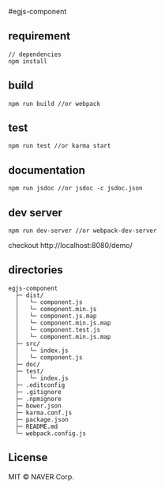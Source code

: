 #egjs-component

## requirement

```
// dependencies
npm install
```

## build

```
npm run build //or webpack
```

## test

```
npm run test //or karma start
```

## documentation

```
npm run jsdoc //or jsdoc -c jsdoc.json
```

## dev server

```
npm run dev-server //or webpack-dev-server
```

checkout http://localhost:8080/demo/

## directories

```
egjs-component
  ├─ dist/
  │   └─ component.js
  │   └─ comopnent.min.js
  │   └─ component.js.map
  │   └─ component.min.js.map
  │   └─ component.test.js
  │   └─ component.min.js.map
  ├─ src/
  │   └─ index.js
  │   └─ component.js
  ├─ doc/
  ├─ test/
  │   └─ index.js
  ├─ .editconfig
  ├─ .gitignore
  ├─ .npmignore
  ├─ bower.json
  ├─ karma.conf.js
  ├─ package.json
  ├─ README.md
  └─ webpack.config.js
```

## License

MIT © NAVER Corp.
